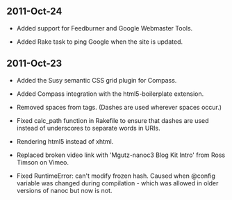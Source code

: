 ## 2011-Oct-24

* Added support for Feedburner and Google Webmaster Tools.

* Added Rake task to ping Google when the site is updated.

## 2011-Oct-23

* Added the Susy semantic CSS grid plugin for Compass.

* Added Compass integration with the html5-boilerplate extension.

* Removed spaces from tags. (Dashes are used wherever spaces occur.)

* Fixed calc_path function in Rakefile to ensure that dashes are used
  instead of underscores to separate words in URIs.

* Rendering html5 instead of xhtml.

* Replaced broken video link with 'Mgutz-nanoc3 Blog Kit Intro' from Ross Timson on Vimeo.

* Fixed RuntimeError: can't modify frozen hash. Caused when @config
variable was changed during compilation - which was allowed in
older versions of nanoc but now is not.
